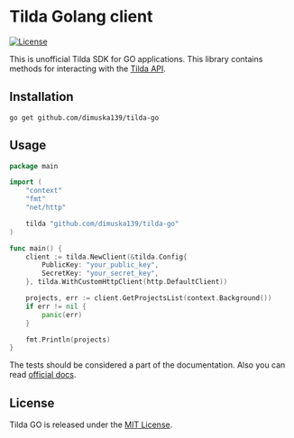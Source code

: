 # Tilda Golang client

[![License](https://img.shields.io/github/license/mashape/apistatus.svg)](https://github.com/dimuska139/tilda-go/blob/master/LICENSE)

This is unofficial Tilda SDK for GO applications. This library contains methods for interacting with the [Tilda API](https://tilda.cc/).

## Installation

```shell
go get github.com/dimuska139/tilda-go
```

## Usage

```go
package main

import (
	"context"
	"fmt"
	"net/http"

	tilda "github.com/dimuska139/tilda-go"
)

func main() {
	client := tilda.NewClient(&tilda.Config{
		PublicKey: "your_public_key",
		SecretKey: "your_secret_key",
	}, tilda.WithCustomHttpClient(http.DefaultClient))

	projects, err := client.GetProjectsList(context.Background())
	if err != nil {
		panic(err)
	}

	fmt.Println(projects)
}
```

The tests should be considered a part of the documentation. Also you can read [official docs](https://help.tilda.cc/api).

## License

Tilda GO is released under the
[MIT License](http://www.opensource.org/licenses/MIT).
